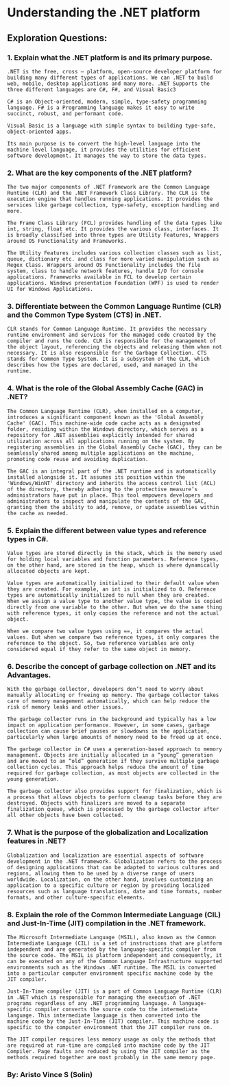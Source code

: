 # Understanding the .NET platform 

## Exploration Questions: 

### 1. Explain what the .NET platform is and its primary purpose.
    .NET is the free, cross – platform, open-source developer platform for building many different types of applications. We can .NET to build web, mobile, desktop applications and many more. .NET Supports the three different languages are C#, F#, and Visual Basic3 

    C# is an Object-oriented, modern, simple, type-safety programming language. F# is a Programming language makes it easy to write succinct, robust, and performant code. 

    Visual Basic is a language with simple syntax to building type-safe, object-oriented apps. 

    Its main purpose is to convert the high-level language into the machine level language, it provides the utilities for efficient software development. It manages the way to store the data types. 

### 2. What are the key components of the .NET platform?
    The two major components of .NET Framework are the Common Language Runtime (CLR) and the .NET Framework Class Library. The CLR is the execution engine that handles running applications. It provides the services like garbage collection, type-safety, exception handling and more. 

    The Frame Class Library (FCL) provides handling of the data types like int, string, float etc. It provides the various class, interfaces. It is broadly classified into three types are Utility Features, Wrappers around OS Functionality and Frameworks. 
    
    The Utility Features includes various collection classes such as list, queue, dictionary etc. and class for more varied manipulation such as Regex Class. Wrappers around OS Functionality includes the file system, class to handle network features, handle I/O for console applications. Frameworks available in FCL to develop certain applications. Windows presentation Foundation (WPF) is used to render UI for Windows Applications. 
    
### 3. Differentiate between the Common Language Runtime (CLR) and the Common Type System (CTS) in .NET.
    CLR stands for Common Language Runtime. It provides the necessary runtime environment and services for the managed code created by the compiler and runs the code. CLR is responsible for the management of the object layout, referencing the objects and releasing them when not necessary. It is also responsible for the Garbage Collection. CTS stands for Common Type System. It is a subsystem of the CLR, which describes how the types are declared, used, and managed in the runtime. 
    
### 4. What is the role of the Global Assembly Cache (GAC) in .NET?
    The Common Language Runtime (CLR), when installed on a computer, introduces a significant component known as the 'Global Assembly Cache' (GAC). This machine-wide code cache acts as a designated folder, residing within the Windows directory, which serves as a repository for .NET assemblies explicitly intended for shared utilization across all applications running on the system. By registering assemblies in the Global Assembly Cache (GAC), they can be seamlessly shared among multiple applications on the machine, promoting code reuse and avoiding duplication. 
    
    The GAC is an integral part of the .NET runtime and is automatically installed alongside it. It assumes its position within the 'Windows/WinNT' directory and inherits the access control list (ACL) of the directory, thereby adhering to the protective measure’s administrators have put in place. This tool empowers developers and administrators to inspect and manipulate the contents of the GAC, granting them the ability to add, remove, or update assemblies within the cache as needed. 
    
### 5. Explain the different between value types and reference types in C#.
    Value types are stored directly in the stack, which is the memory used for holding local variables and function parameters. Reference types, on the other hand, are stored in the heap, which is where dynamically allocated objects are kept. 
    
    Value types are automatically initialized to their default value when they are created. For example, an int is initialized to 0. Reference types are automatically initialized to null when they are created. When we assign a value type to another value type, the value is copied directly from one variable to the other. But when we do the same thing with reference types, it only copies the reference and not the actual object. 
    
    When we compare two value types using ==, it compares the actual values. But when we compare two reference types, it only compares the reference to the object. So, two reference variables are only considered equal if they refer to the same object in memory. 
    
### 6. Describe the concept of garbage collection on .NET and its Advantages.
    With the garbage collector, developers don’t need to worry about manually allocating or freeing up memory. The garbage collector takes care of memory management automatically, which can help reduce the risk of memory leaks and other issues.  
    
    The garbage collector runs in the background and typically has a low impact on application performance. However, in some cases, garbage collection can cause brief pauses or slowdowns in the application, particularly when large amounts of memory need to be freed up at once. 
    
    The garbage collector in C# uses a generation-based approach to memory management. Objects are initially allocated in a “young” generation and are moved to an “old” generation if they survive multiple garbage collection cycles. This approach helps reduce the amount of time required for garbage collection, as most objects are collected in the young generation. 
    
    The garbage collector also provides support for finalization, which is a process that allows objects to perform cleanup tasks before they are destroyed. Objects with finalizers are moved to a separate finalization queue, which is processed by the garbage collector after all other objects have been collected. 
    
### 7. What is the purpose of the globalization and Localization features in .NET?
    Globalization and localization are essential aspects of software development in the .NET framework. Globalization refers to the process of designing applications that can be adapted to various cultures and regions, allowing them to be used by a diverse range of users worldwide. Localization, on the other hand, involves customizing an application to a specific culture or region by providing localized resources such as language translations, date and time formats, number formats, and other culture-specific elements. 
    
### 8. Explain the role of the Common Intermediate Language (CIL) and Just-In-Time (JIT) compilation in the .NET framework.
    The Microsoft Intermediate Language (MSIL), also known as the Common Intermediate Language (CIL) is a set of instructions that are platform independent and are generated by the language-specific compiler from the source code. The MSIL is platform independent and consequently, it can be executed on any of the Common Language Infrastructure supported environments such as the Windows .NET runtime. The MSIL is converted into a particular computer environment specific machine code by the JIT compiler. 
    
    Just-In-Time compiler (JIT) is a part of Common Language Runtime (CLR) in .NET which is responsible for managing the execution of .NET programs regardless of any .NET programming language. A language-specific compiler converts the source code to the intermediate language. This intermediate language is then converted into the machine code by the Just-In-Time (JIT) compiler. This machine code is specific to the computer environment that the JIT compiler runs on.  
    
    The JIT compiler requires less memory usage as only the methods that are required at run-time are compiled into machine code by the JIT Compiler. Page faults are reduced by using the JIT compiler as the methods required together are most probably in the same memory page.  

### By: Aristo Vince S (Solin)
